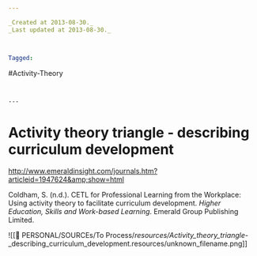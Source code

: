 ```yaml
---

_Created at 2013-08-30._
_Last updated at 2013-08-30._



Tagged: 
```
#Activity-Theory
```


---
```


# Activity theory triangle - describing curriculum development


<http://www.emeraldinsight.com/journals.htm?articleid=1947624&amp;show=html>

Coldham, S. (n.d.). CETL for Professional Learning from the Workplace: Using activity theory to facilitate curriculum development. _Higher Education, Skills and Work-based Learning_. Emerald Group Publishing Limited.

![[🏡 PERSONAL/SOURCEs/To Process/_resources/Activity_theory_triangle_-_describing_curriculum_development.resources/unknown_filename.png]]

